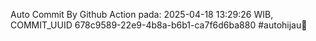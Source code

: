 Auto Commit By Github Action pada: 2025-04-18 13:29:26 WIB, COMMIT_UUID 678c9589-22e9-4b8a-b6b1-ca7f6d6ba880 #autohijau🗿
